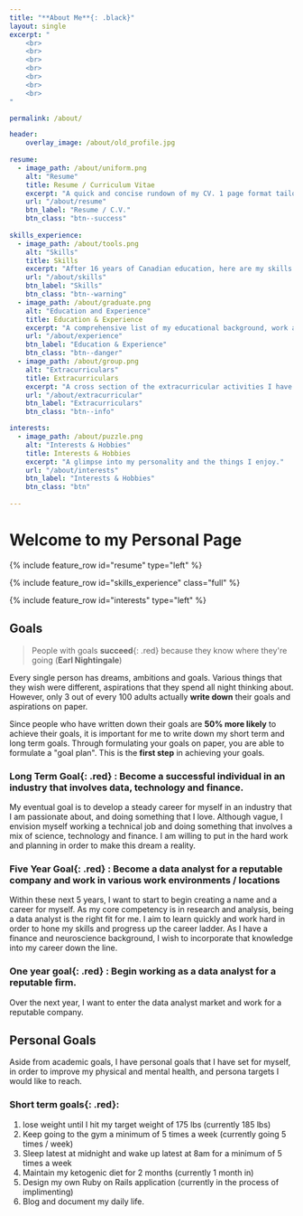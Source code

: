 ```yaml
---
title: "**About Me**{: .black}"
layout: single
excerpt: "
    <br>
    <br>
    <br>
    <br>
    <br>
    <br>
    <br>
"

permalink: /about/

header:
    overlay_image: /about/old_profile.jpg
    
resume:
  - image_path: /about/uniform.png
    alt: "Resume"
    title: Resume / Curriculum Vitae
    excerpt: "A quick and concise rundown of my CV. 1 page format tailored to finance and tech industries."
    url: "/about/resume"
    btn_label: "Resume / C.V." 
    btn_class: "btn--success"
    
skills_experience:
  - image_path: /about/tools.png
    alt: "Skills"
    title: Skills
    excerpt: "After 16 years of Canadian education, here are my skills and core competencies."
    url: "/about/skills"
    btn_label: "Skills" 
    btn_class: "btn--warning"
  - image_path: /about/graduate.png
    alt: "Education and Experience"
    title: Education & Experience
    excerpt: "A comprehensive list of my educational background, work and research experience, extracurricular and volunteer activities."
    url: "/about/experience"
    btn_label: "Education & Experience" 
    btn_class: "btn--danger"
  - image_path: /about/group.png
    alt: "Extracurriculars"
    title: Extracurriculars
    excerpt: "A cross section of the extracurricular activities I have participated in and the clubs / organizations I have volunteered for."
    url: "/about/extracurricular"
    btn_label: "Extracurriculars" 
    btn_class: "btn--info"

interests:
  - image_path: /about/puzzle.png
    alt: "Interests & Hobbies"
    title: Interests & Hobbies
    excerpt: "A glimpse into my personality and the things I enjoy."
    url: "/about/interests"
    btn_label: "Interests & Hobbies" 
    btn_class: "btn"
    
---
```


<!--feature row 
    This feature row is to have 4 feature rows with links to showcase my different qualities. 1: Education and training, 
    2. Skills, 3. experience, 4, extracurriculars : all bundled under skills + education 
    Next: Interests + hobbies
        Sports Played: Go to the gym : Fitness, swimming (instructor) + first aid instructor 
    Resume (FIRST), clear, concise way list 
    Next: Get to know me, FAQ, views, opinions 
    Lastly: Goals, ambitions, dreams 
    RESUM
    
-->

# Welcome to my Personal Page 

{% include feature_row id="resume" type="left" %}

{% include feature_row id="skills_experience" class="full" %}

{% include feature_row id="interests" type="left" %}


## Goals 

>People with goals **succeed**{: .red} because they know where they're going (**Earl Nightingale**)

Every single person has dreams, ambitions and goals. Various things that they wish were different, aspirations that they spend all night thinking about. However, only 3 out of every 100 adults actually **write down** their goals and aspirations on paper. 

Since people who have written down their goals are **50% more likely** to achieve their goals, it is important for me to write down my short term and long term goals. Through formulating your goals on paper, you are able to formulate a "goal plan". This is the **first step** in achieving your goals. 

### **Long Term Goal**{: .red} : Become a successful individual in an industry that involves data, technology and finance. 
My eventual goal is to develop a steady career for myself in an industry that I am passionate about, and doing something that I love. Although vague, I envision myself working a technical job and doing something that involves a mix of science, technology and finance. I am willing to put in the hard work and planning in order to make this dream a reality. 

### **Five Year Goal**{: .red} : Become a data analyst for a reputable company and work in various work environments / locations 
Within these next 5 years, I want to start to begin creating a name and a career for myself. As my core competency is in research and analysis, being a data analyst is the right fit for me. I aim to learn quickly and work hard in order to hone my skills and progress up the career ladder. As I have a finance and neuroscience background, I wish to incorporate that knowledge into my career down the line. 

### **One year goal**{: .red} : Begin working as a data analyst for a reputable firm. 
Over the next year, I want to enter the data analyst market and work for a reputable company. 

## Personal Goals 

Aside from academic goals, I have personal goals that I have set for myself, in order to improve my physical and mental health, and persona targets I would like to reach. 

### **Short term goals**{: .red}:  

1. lose weight until I hit my target weight of 175 lbs (currently 185 lbs)
2. Keep going to the gym a minimum of 5 times a week (currently going 5 times / week)
3. Sleep latest at midnight and wake up latest at 8am for a minimum of 5 times a week 
4. Maintain my ketogenic diet for 2 months (currently 1 month in)
5. Design my own Ruby on Rails application (currently in the process of implimenting)
6. Blog and document my daily life.
